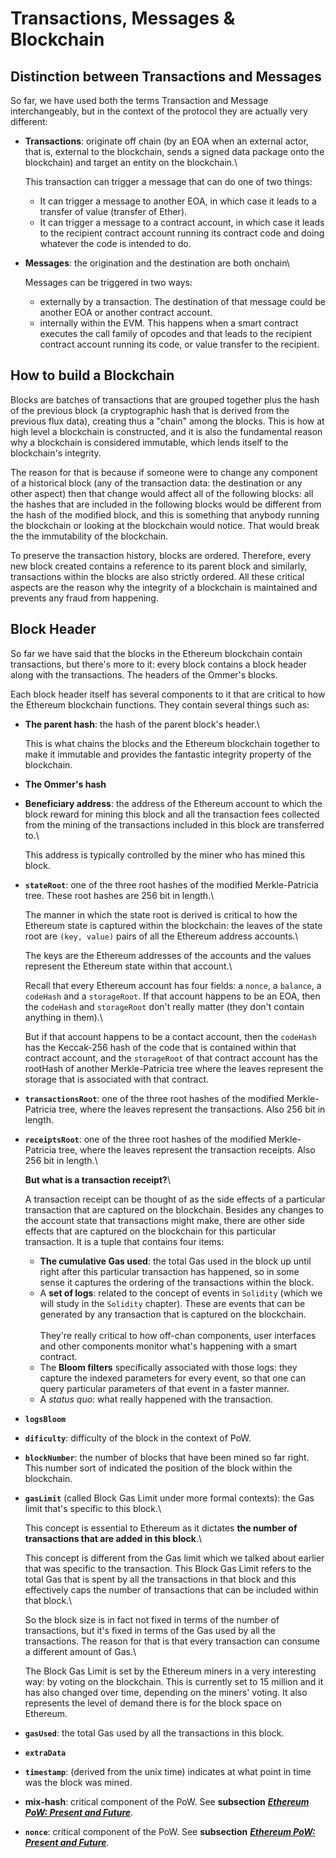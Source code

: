 # Transactions, Messages & Blockchain

## Distinction between Transactions and Messages

So far, we have used both the terms Transaction and Message interchangeably, but in the context of the protocol they are actually very different:

*   **Transactions**: originate off chain (by an EOA when an external actor, that is, external to the blockchain, sends a signed data package onto the blockchain) and target an entity on the blockchain.\


    This transaction can trigger a message that can do one of two things:

    * It can trigger a message to another EOA, in which case it leads to a transfer of value (transfer of Ether).
    * It can trigger a message to a contract account, in which case it leads to the recipient contract account running its contract code and doing whatever the code is intended to do.
*   **Messages**: the origination and the destination are both onchain\


    Messages can be triggered in two ways:

    * externally by a transaction. The destination of that message could be another EOA or another contract account.
    * internally within the EVM. This happens when a smart contract executes the call family of opcodes and that leads to the recipient contract account running its code, or value transfer to the recipient.

## How to build a Blockchain

Blocks are batches of transactions that are grouped together plus the hash of the previous block (a cryptographic hash that is derived from the previous flux data), creating thus a "chain" among the blocks. This is how at high level a blockchain is constructed, and it is also the fundamental reason why a blockchain is considered immutable, which lends itself to the blockchain's integrity.

The reason for that is because if someone were to change any component of a historical block (any of the transaction data: the destination or any other aspect) then that change would affect all of the following blocks: all the hashes that are included in the following blocks would be different from the hash of the modified block, and this is something that anybody running the blockchain or looking at the blockchain would notice. That would break the the immutability of the blockchain.

To preserve the transaction history, blocks are ordered. Therefore, every new block created contains a reference to its parent block and similarly, transactions within the blocks are also strictly ordered. All these critical aspects are the reason why the integrity of a blockchain is maintained and prevents any fraud from happening.

## Block Header

So far we have said that the blocks in the Ethereum blockchain contain transactions, but there's more to it: every block contains a block header along with the transactions. The headers of the Ommer's blocks.

Each block header itself has several components to it that are critical to how the Ethereum blockchain functions. They contain several things such as:

*   **The parent hash**: the hash of the parent block's header.\


    This is what chains the blocks and the Ethereum blockchain together to make it immutable and provides the fantastic integrity property of the blockchain.
* **The Ommer's hash**
*   **Beneficiary address**: the address of the Ethereum account to which the block reward for mining this block and all the transaction fees collected from the mining of the transactions included in this block are transferred to.\


    This address is typically controlled by the miner who has mined this block.
*   **`stateRoot`**: one of the three root hashes of the modified Merkle-Patricia tree. These root hashes are 256 bit in length.\


    The manner in which the state root is derived is critical to how the Ethereum state is captured within the blockchain: the leaves of the state root are `(key, value)` pairs of all the Ethereum address accounts.\


    The keys are the Ethereum addresses of the accounts and the values represent the Ethereum state within that account.\


    Recall that every Ethereum account has four fields: a `nonce`, a `balance`, a `codeHash` and a `storageRoot`. If that account happens to be an EOA, then the `codeHash` and `storageRoot` don't really matter (they don't contain anything in them).\


    But if that account happens to be a contact account, then the `codeHash` has the Keccak-256 hash of the code that is contained within that contract account, and the `storageRoot` of that contract account has the rootHash of another Merkle-Patricia tree where the leaves represent the storage that is associated with that contract.
* **`transactionsRoot`**: one of the three root hashes of the modified Merkle-Patricia tree, where the leaves represent the transactions. Also 256 bit in length.
*   **`receiptsRoot`**: one of the three root hashes of the modified Merkle-Patricia tree, where the leaves represent the transaction receipts. Also 256 bit in length.\


    **But what is a transaction receipt?**\


    A transaction receipt can be thought of as the side effects of a particular transaction that are captured on the blockchain. Besides any changes to the account state that transactions might make, there are other side effects that are captured on the blockchain for this particular transaction. It is a tuple that contains four items:

    * **The cumulative Gas used**: the total Gas used in the block up until right after this particular transaction has happened, so in some sense it captures the ordering of the transactions within the block.
    * A **set of logs**: related to the concept of events in `Solidity` (which we will study in the `Solidity` chapter). These are events that can be generated by any transaction that is captured on the blockchain.\
      \
      They're really critical to how off-chan components, user interfaces and other components monitor what's happening with a smart contract.
    * The **Bloom filters** specifically associated with those logs: they capture the indexed parameters for every event, so that one can query particular parameters of that event in a faster manner.
    * A _status quo_: what really happened with the transaction.
* **`logsBloom`**
* **`dificulty`**: difficulty of the block in the context of PoW.
* **`blockNumber`**: the number of blocks that have been mined so far right. This number sort of indicated the position of the block within the blockchain.
*   **`gasLimit`** (called Block Gas Limit under more formal contexts): the Gas limit that's specific to this block.\


    This concept is essential to Ethereum as it dictates **the number of transactions that are added in this block**.\


    This concept is different from the Gas limit which we talked about earlier that was specific to the transaction. This Block Gas Limit refers to the total Gas that is spent by all the transactions in that block and this effectively caps the number of transactions that can be included within that block.\


    So the block size is in fact not fixed in terms of the number of transactions, but it's fixed in terms of the Gas used by all the transactions. The reason for that is that every transaction can consume a different amount of Gas.\


    The Block Gas Limit is set by the Ethereum miners in a very interesting way: by voting on the blockchain. This is currently set to 15 million and it has also changed over time, depending on the miners' voting. It also represents the level of demand there is for the block space on Ethereum.
* **`gasUsed`**: the total Gas used by all the transactions in this block.
* **`extraData`**
* **`timestamp`**: (derived from the unix time) indicates at what point in time was the block was mined.
* **mix-hash**: critical component of the PoW. See **subsection** [_**Ethereum PoW: Present and Future**_](1.4\_Ethereum\_core\_components.md#Ethereum-PoW:-Present-and-Future).
* **`nonce`**: critical component of the PoW. See **subsection** [_**Ethereum PoW: Present and Future**_](1.4\_Ethereum\_core\_components.md#Ethereum-PoW:-Present-and-Future).
